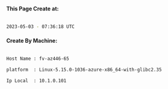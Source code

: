 
   
#### This Page Create at:

```bash

2023-05-03 - 07:36:18 UTC

```

#### Create By Machine:

```bash

Host Name : fv-az446-65

platform  : Linux-5.15.0-1036-azure-x86_64-with-glibc2.35

Ip Local  : 10.1.0.101

```

